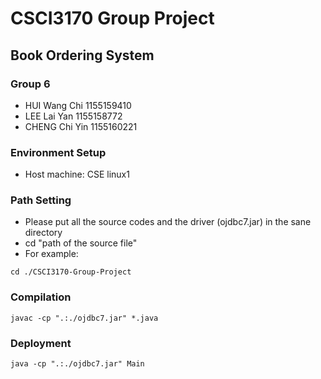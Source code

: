 # CSCI3170 Group Project
## Book Ordering System

### Group 6
- HUI Wang Chi 1155159410
- LEE Lai Yan 1155158772
- CHENG Chi Yin 1155160221

### Environment Setup
- Host machine: CSE linux1

### Path Setting
- Please put all the source codes and the driver (ojdbc7.jar) in the sane directory
- cd "path of the source file"
- For example:
```shell
cd ./CSCI3170-Group-Project
```

### Compilation
```shell
javac -cp ".:./ojdbc7.jar" *.java
```

### Deployment
```shell
java -cp ".:./ojdbc7.jar" Main
```
